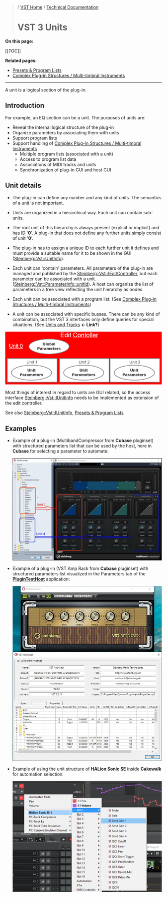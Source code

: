 >/ [VST Home](../../index.md) / [Technical Documentation](../Index.md)
>
># VST 3 Units

**On this page:**

[[_TOC_]]

**Related pages:**

- [Presets & Program Lists](../Presets+Program+Lists/Index.md)
- [Complex Plug-in Structures / Multi-timbral Instruments](../Complex+Structures/Index.md)

---

A unit is a logical section of the plug-in.

## Introduction

For example, an EQ section can be a unit.
The purposes of units are:

- Reveal the internal logical structure of the plug-in
- Organize parameters by associating them with units
- Support program lists
- Support handling of [Complex Plug-in Structures / Multi-timbral Instruments](../Complex+Structures/Index.md)
  - Multiple program lists (associated with a unit)
  - Access to program list data
  - Associations of MIDI tracks and units
  - Synchronization of plug-in GUI and host GUI

## Unit details

- The plug-in can define any number and any kind of units. The semantics of a unit is not important.

- Units are organized in a hierarchical way. Each unit can contain sub-units.

- The root unit of this hierarchy is always present (explicit or implicit) and has ID '**0**'. A plug-in that does not define any further units simply consist of unit '**0**'.

- The plug-in has to assign a unique ID to each further unit it defines and must provide a suitable name for it to be shown in the GUI ([Steinberg::Vst::UnitInfo](https://steinbergmedia.github.io/vst3_doc/vstinterfaces/classSteinberg_1_1Vst_1_1IUnitInfo.html)).

- Each unit can 'contain' parameters. All parameters of the plug-in are managed and published by the [Steinberg::Vst::IEditController](https://steinbergmedia.github.io/vst3_doc/vstinterfaces/classSteinberg_1_1Vst_1_1IEditController.html), but each parameter can be associated with a unit. ([Steinberg::Vst::ParameterInfo::unitId](https://steinbergmedia.github.io/vst3_doc/vstinterfaces/structSteinberg_1_1Vst_1_1ParameterInfo.html#a4d2e0574df0f6d36f26fae1ad759a14f)). A host can organize the list of parameters in a tree view reflecting the unit hierarchy as nodes.

- Each unit can be associated with a program list. (See [Complex Plug-in Structures / Multi-timbral Instruments](../Complex+Structures/Index.md))

- A unit can be associated with specific busses. There can be any kind of combination, but the VST 3 interfaces only define queries for special situations. (See [Units and Tracks]() **<- Link?**)

![tech_doc_13](../../../resources/tech_doc_13.png)

Most things of interest in regard to units are GUI related, so the access interface [Steinberg::Vst::IUnitInfo](https://steinbergmedia.github.io/vst3_doc/vstinterfaces/classSteinberg_1_1Vst_1_1IUnitInfo.html) needs to be implemented as extension of the edit controller.

See also [Steinberg::Vst::IUnitInfo](https://steinbergmedia.github.io/vst3_doc/vstinterfaces/classSteinberg_1_1Vst_1_1IUnitInfo.html), [Presets & Program Lists](../Presets+Program+Lists/Index.md)

## Examples

- Example of a plug-in (MultibandCompressor from **Cubase** pluginset) with structured parameters list that can be used by the host, here in **Cubase** for selecting a parameter to automate:

    ![tech_doc_14](../../../resources/tech_doc_14.jpg)

- Example of a plug-in (VST Amp Rack from **Cubase** pluginset) with structured parameters list visualized in the Parameters tab of the [**PluginTestHost**](../../What+is+the+VST+3+SDK/Plug-in+Test+Host.md) application:

    ![tech_doc_15](../../../resources/tech_doc_15.jpg)

- Example of using the unit structure of **HALion Sonic SE** inside **Cakewalk** for automation selection:

    ![tech_doc_16](../../../resources/tech_doc_16.png)
